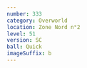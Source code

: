 ```yaml
---
number: 333
category: Overworld
location: Zone Nord n°2
level: 51
version: SC
ball: Quick
imageSuffix: b
---
```

